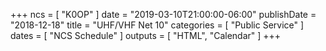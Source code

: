 +++
ncs = [ "K0OP" ]
date = "2019-03-10T21:00:00-06:00"
publishDate = "2018-12-18"
title = "UHF/VHF Net 10"
categories = [ "Public Service" ]
dates = [ "NCS Schedule" ]
outputs = [ "HTML", "Calendar" ]
+++
